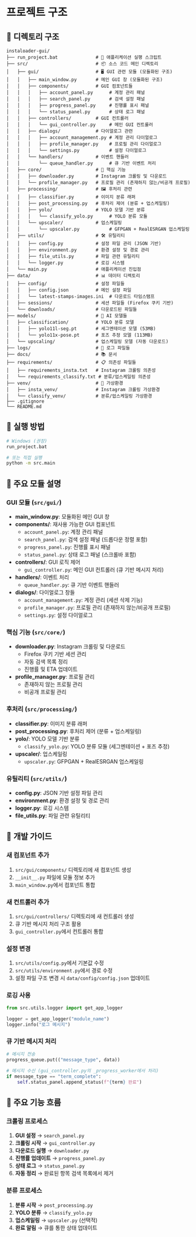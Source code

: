 # 프로젝트 구조

## 📁 디렉토리 구조

```
instaloader-gui/
├── run_project.bat              # 🚀 애플리케이션 실행 스크립트
├── src/                         # 📦 소스 코드 메인 디렉토리
│   ├── gui/                     # 🖥️ GUI 관련 모듈 (모듈화된 구조)
│   │   ├── main_window.py       # 메인 GUI 창 (모듈화된 구조)
│   │   ├── components/          # GUI 컴포넌트들
│   │   │   ├── account_panel.py      # 계정 관리 패널
│   │   │   ├── search_panel.py       # 검색 설정 패널
│   │   │   ├── progress_panel.py     # 진행률 표시 패널
│   │   │   └── status_panel.py       # 상태 로그 패널
│   │   ├── controllers/         # GUI 컨트롤러
│   │   │   └── gui_controller.py     # 메인 GUI 컨트롤러
│   │   ├── dialogs/             # 다이얼로그 관련
│   │   │   ├── account_management.py # 계정 관리 다이얼로그
│   │   │   ├── profile_manager.py    # 프로필 관리 다이얼로그
│   │   │   └── settings.py           # 설정 다이얼로그
│   │   └── handlers/            # 이벤트 핸들러
│   │       └── queue_handler.py      # 큐 기반 이벤트 처리
│   ├── core/                    # 🔧 핵심 기능
│   │   ├── downloader.py        # Instagram 크롤링 및 다운로드
│   │   └── profile_manager.py   # 프로필 관리 (존재하지 않는/비공개 프로필)
│   ├── processing/              # 🖼️ 후처리 관련
│   │   ├── classifier.py        # 이미지 분류 래퍼
│   │   ├── post_processing.py   # 후처리 제어 (분류 + 업스케일링)
│   │   ├── yolo/                # YOLO 모델 기반 분류
│   │   │   └── classify_yolo.py      # YOLO 분류 모듈
│   │   └── upscaler/            # 업스케일링
│   │       └── upscaler.py           # GFPGAN + RealESRGAN 업스케일링
│   ├── utils/                   # 🛠️ 유틸리티
│   │   ├── config.py            # 설정 파일 관리 (JSON 기반)
│   │   ├── environment.py       # 환경 설정 및 경로 관리
│   │   ├── file_utils.py        # 파일 관련 유틸리티
│   │   └── logger.py            # 로깅 시스템
│   └── main.py                  # 애플리케이션 진입점
├── data/                        # 📊 데이터 디렉토리
│   ├── config/                  # 설정 파일들
│   │   ├── config.json          # 메인 설정 파일
│   │   └── latest-stamps-images.ini  # 다운로드 타임스탬프
│   ├── sessions/                # 세션 파일들 (Firefox 쿠키 기반)
│   └── downloads/               # 다운로드된 파일들
├── models/                      # 🤖 AI 모델들
│   ├── classification/          # YOLO 분류 모델
│   │   ├── yolo11l-seg.pt       # 세그멘테이션 모델 (53MB)
│   │   └── yolo11x-pose.pt      # 포즈 추정 모델 (113MB)
│   └── upscaling/               # 업스케일링 모델 (자동 다운로드)
├── logs/                        # 📝 로그 파일들
├── docs/                        # 📚 문서
├── requirements/                # 📋 의존성 파일들
│   ├── requirements_insta.txt   # Instagram 크롤링 의존성
│   └── requirements_classify.txt # 분류/업스케일링 의존성
├── venv/                        # 🐍 가상환경
│   ├── insta_venv/              # Instagram 크롤링 가상환경
│   └── classify_venv/           # 분류/업스케일링 가상환경
├── .gitignore
└── README.md
```

## 🚀 실행 방법

```bash
# Windows (권장)
run_project.bat

# 또는 직접 실행
python -m src.main
```

## 📝 주요 모듈 설명

### GUI 모듈 (`src/gui/`)
- **main_window.py**: 모듈화된 메인 GUI 창
- **components/**: 재사용 가능한 GUI 컴포넌트
  - `account_panel.py`: 계정 관리 패널
  - `search_panel.py`: 검색 설정 패널 (드롭다운 정렬 포함)
  - `progress_panel.py`: 진행률 표시 패널
  - `status_panel.py`: 상태 로그 패널 (스크롤바 포함)
- **controllers/**: GUI 로직 제어
  - `gui_controller.py`: 메인 GUI 컨트롤러 (큐 기반 메시지 처리)
- **handlers/**: 이벤트 처리
  - `queue_handler.py`: 큐 기반 이벤트 핸들러
- **dialogs/**: 다이얼로그 창들
  - `account_management.py`: 계정 관리 (세션 삭제 기능)
  - `profile_manager.py`: 프로필 관리 (존재하지 않는/비공개 프로필)
  - `settings.py`: 설정 다이얼로그

### 핵심 기능 (`src/core/`)
- **downloader.py**: Instagram 크롤링 및 다운로드
  - Firefox 쿠키 기반 세션 관리
  - 자동 검색 목록 정리
  - 진행률 및 ETA 업데이트
- **profile_manager.py**: 프로필 관리
  - 존재하지 않는 프로필 관리
  - 비공개 프로필 관리

### 후처리 (`src/processing/`)
- **classifier.py**: 이미지 분류 래퍼
- **post_processing.py**: 후처리 제어 (분류 + 업스케일링)
- **yolo/**: YOLO 모델 기반 분류
  - `classify_yolo.py`: YOLO 분류 모듈 (세그멘테이션 + 포즈 추정)
- **upscaler/**: 업스케일링
  - `upscaler.py`: GFPGAN + RealESRGAN 업스케일링

### 유틸리티 (`src/utils/`)
- **config.py**: JSON 기반 설정 파일 관리
- **environment.py**: 환경 설정 및 경로 관리
- **logger.py**: 로깅 시스템
- **file_utils.py**: 파일 관련 유틸리티

## 🔧 개발 가이드

### 새 컴포넌트 추가
1. `src/gui/components/` 디렉토리에 새 컴포넌트 생성
2. `__init__.py` 파일에 모듈 정보 추가
3. `main_window.py`에서 컴포넌트 통합

### 새 컨트롤러 추가
1. `src/gui/controllers/` 디렉토리에 새 컨트롤러 생성
2. 큐 기반 메시지 처리 구조 활용
3. `gui_controller.py`에서 컨트롤러 통합

### 설정 변경
1. `src/utils/config.py`에서 기본값 수정
2. `src/utils/environment.py`에서 경로 수정
3. 설정 파일 구조 변경 시 `data/config/config.json` 업데이트

### 로깅 사용
```python
from src.utils.logger import get_app_logger

logger = get_app_logger("module_name")
logger.info("로그 메시지")
```

### 큐 기반 메시지 처리
```python
# 메시지 전송
progress_queue.put(("message_type", data))

# 메시지 수신 (gui_controller.py의 _progress_worker에서 처리)
if message_type == "term_complete":
    self.status_panel.append_status(f"{term} 완료")
```

## 🎯 주요 기능 흐름

### 크롤링 프로세스
1. **GUI 설정** → `search_panel.py`
2. **크롤링 시작** → `gui_controller.py`
3. **다운로드 실행** → `downloader.py`
4. **진행률 업데이트** → `progress_panel.py`
5. **상태 로그** → `status_panel.py`
6. **자동 정리** → 완료된 항목 검색 목록에서 제거

### 분류 프로세스
1. **분류 시작** → `post_processing.py`
2. **YOLO 분류** → `classify_yolo.py`
3. **업스케일링** → `upscaler.py` (선택적)
4. **완료 알림** → 큐를 통한 상태 업데이트
